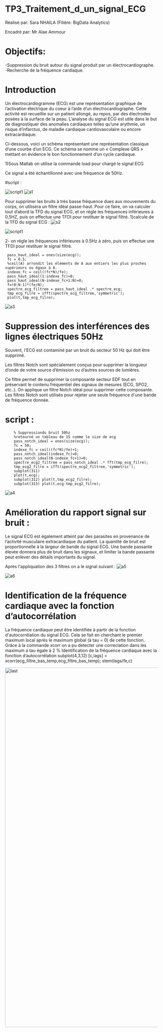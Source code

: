 # TP3_Traitement_d_un_signal_ECG

Réalisé par: Sara NHAILA (Filière: BigData Analytics)

Encadré par: Mr Alae Ammour

<h1>Objectifs:</h1>
-Suppression du bruit autour du signal produit par un électrocardiographe.<br/>
-Recherche de la fréquence cardiaque.


# Introduction
Un électrocardiogramme (ECG) est une représentation graphique de l’activation électrique du coeur à l’aide d’un électrocardiographe. Cette activité est recueillie sur un patient allongé, au repos, par des électrodes posées à la surface de la peau. L’analyse du signal ECG est utile dans le but de diagnostiquer des anomalies cardiaques telles qu’une arythmie, un risque d’infarctus, de maladie cardiaque cardiovasculaire ou encore extracardiaque.

Ci-dessous, voici un schéma représentant une représentation classique d’une courbe d’un ECG. Ce schéma se nomme un « Complexe QRS » mettant en évidence le bon fonctionnement d’un cycle cardiaque.


1)Sous Matlab on utilise la commande load pour chargé le signal ECG

Ce signal a été échantillonné avec une fréquence de 50Hz.

#script :

![script1](https://user-images.githubusercontent.com/121027279/215206095-ac86a38e-44c5-4fb1-baac-1e34133fbf6c.png)
![a1](https://user-images.githubusercontent.com/121027279/215206164-d24d3a0c-9606-41c0-b088-47f18cecdfb4.png)

Pour supprimer les bruits à très basse fréquence dues aux mouvements du corps, on utilisera un filtre idéal passe-haut. 
Pour ce faire, on va calculer tout d’abord la TFD du signal ECG, et on régle les fréquences inférieures à 0,5HZ, puis on effectue une TFDI pour restituer le signal filtré.
1)calcule de la TFD du signal ECG :
![s2](https://user-images.githubusercontent.com/121027279/215207189-72a3a27d-e1d9-4d98-b7b6-fc54d06e9095.png)

![script1](https://user-images.githubusercontent.com/121027279/215207226-db0c9245-4bfa-4328-9853-eeaadd5ef270.png)

2- on régle les fréquences inférieures à 0.5Hz à zéro, puis on effectue une TFDI pour restituer le signal filtré.
      
     pass_haut_ideal = ones(size(ecg));
     fc = 0.5;
     %ceil(A) arrondit les éléments de A aux entiers les plus proches supérieurs ou égaux à A. 
     indexe_fc = ceil((fc*N)/fe); 
     pass_haut_ideal(1:indexe_fc)=0;
     pass_haut_ideal(N-indexe_fc+1:N)=0;
     f=(0:N-1)*(fe/N);
     spectre_ecg_filtree = pass_haut_ideal .* spectre_ecg;
     tmp_ecg_filre = ifft(spectre_ecg_filtree,'symmetric');
     plot(t,tmp_ecg_filre);

![a3](https://user-images.githubusercontent.com/121027279/215208957-9f12e6bf-dd8e-485a-b928-1cdd5e247d90.png)

# Suppression des interférences des lignes électriques 50Hz

Souvent, l'ECG est contaminé par un bruit du secteur 50 Hz qui doit être supprimé.

Les filtres Notch sont spécialement conçus pour supprimer la longueur d’onde de votre source d’émission ou d’autres sources de lumières.

Ce filtre permet de supprimer la composante secteur EDF tout en préservant le contenu fréquentiel des signaux de mesures (ECG, SPO2, etc..).
On applique un filtre Notch idéal pour supprimer cette composante. Les filtres Notch sont utilisés pour rejeter une seule fréquence d'une bande de fréquence donnée.

# script :

        % Suppressiondu bruit 50hz
        %retourné un tableau de 1S comme le size de ecg
        pass_notch_ideal = ones(size(ecg));
        fc = 50;
        indexe_fc = ceil((fc*N)/fe)+1;
        pass_notch_ideal(indexe_fc)=0;
        pass_notch_ideal(N-indexe_fc+1)=0;
        spectre_ecg2_filtree = pass_notch_ideal .* fft(tmp_ecg_filre);
        tmp_ecg2_filre = ifft(spectre_ecg2_filtree,'symmetric');
        subplot(311)
        plot(t,ecg);
        subplot(312) plot(t,tmp_ecg2_filre);
        subplot(313) plot(t,ecg-tmp_ecg2_filre);
 ![a4](https://user-images.githubusercontent.com/121027279/215211029-4f4215b4-681a-4e87-819e-11bc037ed391.png)
# Amélioration du rapport signal sur bruit :

Le signal ECG est également atteint par des parasites en provenance de l’activité musculaire extracardiaque du patient. La quantité de bruit est proportionnelle à la largeur de bande du signal ECG. Une bande passante élevée donnera plus de bruit dans les signaux, et limiter la bande passante peut enlever des détails importants du signal.

Après l'appliquation des 3 filtres on a le signal suivant :
![a5](https://user-images.githubusercontent.com/121027279/215211620-806a10af-5323-4b80-9085-417c0a4068d6.png)

![a6](https://user-images.githubusercontent.com/121027279/215212020-d391b817-0ee1-4e1d-a7b1-3e9ee25e1cc9.png)

# Identification de la fréquence cardiaque avec la fonction d’autocorrélation

La fréquence cardiaque peut être identifiée à partir de la fonction d'autocorrélation du signal ECG. Cela se fait en cherchant le premier maximum local après le maximum global (à tau = 0) de cette fonction.
Grâce à la commande xcorr on a pu detecter une correclation dans les maximum a tau égale à 2
     % Identification de la fréquence cardiaque avec la fonction d’autocorrélation 
     subplot(4,3,12)
     [c,lags] = xcorr(ecg_filtre_bas_temp,ecg_filtre_bas_temp);
     stem(lags/fe,c)
   
   <img width="1182" alt="last" src="https://user-images.githubusercontent.com/121027279/215212961-fac5026d-365d-4a1c-8dfe-d83acf27aba3.png">



 
